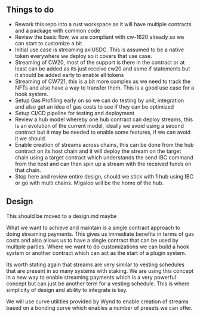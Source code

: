 

## Things to do 

+ Rework this repo into a rust workspace as it will have multiple contracts and a package with common code 
+ Review the basic flow, we are compliant with cw-1620 already so we can start to customize a bit 
+ Initial use case is streaming axlUSDC. This is assumed to be a native token everywhere we deploy so it covers that use case. 
+ Streaming of CW20, most of the support is there in the contract or at least can be added as its just receive cw20 and some if statements but it should be added early to enable all tokens 
+ Streaming of CW721, this is a bit more complex as we need to track the NFTs and also have a way to transfer them. This is a good use case for a hook system.
+ Setup Gas Profiling early on so we can do testing by unit, integration and also get an idea of gas costs to see if they can be optimized 
+ Setup CI/CD pipeline for testing and deployment
+ Review a hub model whereby one hub contract can deploy streams, this is an evolution of the current model, ideally we avoid using a second contract but it may be needed to enable some features, if we can avoid it we should. 
+ Enable creation of streams across chains, this can be done from the hub contract on its host chain and it will deploy the stream on the target chain using a target contract which understands the send IBC command from the host and can then spin up a stream with the received funds on that chain. 
+ Stop here and review entire design, should we stick with 1 hub using IBC or go with multi chains. Migaloo will be the home of the hub. 



## Design 
This should be moved to a design.md maybe 

What we want to achieve and maintain is a single contract approach to doing streaming payments. This gives us immediate benefits in terms of gas costs and also allows us to have a single contract that can be used by multiple parties. Where we want to do customizations we can build a hook system or another contract which can act as the start of a plugin system.

Its worth stating again that streams are very similar to vesting schedules that are present in so many systems with staking.
We are using this concept in a new way to enable streaming payments which is a very powerful concept but can just be another term for a vesting schedule.
This is where simplicity of design and ability to integrate is key. 

We will use curve utilities provided by Wynd to enable creation of streams based on a bonding curve which enables a number of presets we can offer. 